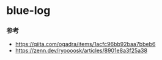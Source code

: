 # blue-log

### 参考

- https://qiita.com/ogadra/items/1acfc96bb92baa7bbeb6
- https://zenn.dev/ryoooosk/articles/8901e8a3f25a38
